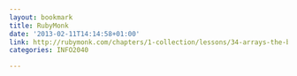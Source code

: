 ```yaml
---
layout: bookmark
title: RubyMonk
date: '2013-02-11T14:14:58+01:00'
link: http://rubymonk.com/chapters/1-collection/lessons/34-arrays-the-basics
categories: INFO2040

---
```

